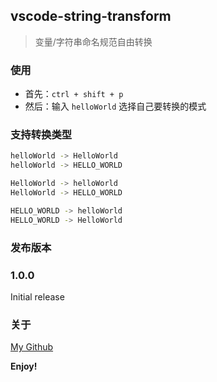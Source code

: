 ## vscode-string-transform

> 变量/字符串命名规范自由转换

### 使用

- 首先：`ctrl + shift + p`
- 然后：输入 `helloWorld` 选择自己要转换的模式

### 支持转换类型

```sh
helloWorld -> HelloWorld
helloWorld -> HELLO_WORLD

HelloWorld -> helloWorld
HelloWorld -> HELLO_WORLD

HELLO_WORLD -> helloWorld
HELLO_WORLD -> HelloWorld
```

### 发布版本

### 1.0.0

Initial release

### 关于

[My Github](https://github.com/gauseen)

**Enjoy!**
